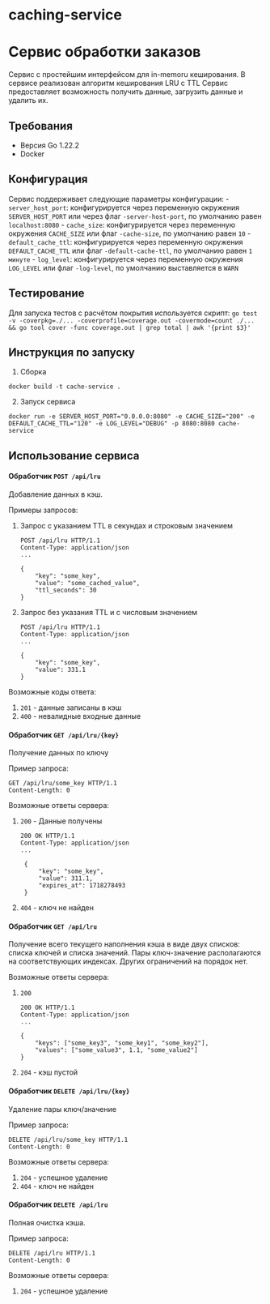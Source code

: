 # caching-service

# Сервис обработки заказов
Cервис с простейшим интерфейсом для in-memoru кеширования. В сервисе реализован алгоритм кеширования LRU c TTL
Сервис предоставляет возможность получить данные, загрузить данные и удалить их.

## Требования
* Версия Go 1.22.2
* Docker

## Конфигурация
Сервис поддерживает следующие параметры конфигурации:
    - `server_host_port`: конфигурируется через переменную окружения `SERVER_HOST_PORT` или через флаг `-server-host-port`, по умолчанию равен `localhost:8080`
    - `cache_size`: конфигурируется через переменную окружения `CACHE_SIZE` или флаг `-cache-size`, по умолчанию равен `10`
    - `default_cache_ttl`: конфигурируется через переменную окружения `DEFAULT_CACHE_TTL` или флаг `-default-cache-ttl`, по умолчанию равен `1 минуте`
    - `log_level`: конфигурируется через переменную окружения `LOG_LEVEL` или флаг `-log-level`, по умолчанию выставляется в `WARN`

## Тестирование 
Для запуска тестов с расчётом покрытия используется скрипт:
    ```
    go test -v -coverpkg=./... -coverprofile=coverage.out -covermode=count ./... && go tool cover -func coverage.out | grep total | awk '{print $3}'
    ```
    
## Инструкция по запуску 

1) Сборка
```
docker build -t cache-service .
```
2) Запуск сервиса
```
docker run -e SERVER_HOST_PORT="0.0.0.0:8080" -e CACHE_SIZE="200" -e DEFAULT_CACHE_TTL="120" -e LOG_LEVEL="DEBUG" -p 8080:8080 cache-service
```

## Использование сервиса

#### Обработчик `POST /api/lru`

Добавление данных в кэш. 

Примеры запросов:
1. Запрос с указанием TTL в секундах и строковым значением
    ```
    POST /api/lru HTTP/1.1
    Content-Type: application/json
    ...
    
    {
        "key": "some_key",
        "value": "some_cached_value",
        "ttl_seconds": 30
    }
    ```
2. Запрос без указания TTL и с числовым значением
    ```
    POST /api/lru HTTP/1.1
    Content-Type: application/json
    ...
    
    {
        "key": "some_key",
        "value": 331.1
    }
    ```
   
Возможные коды ответа:
1. `201` - данные записаны в кэш
2. `400` - невалидные входные данные

#### Обработчик `GET /api/lru/{key}`

Получение данных по ключу

Пример запроса:

```
GET /api/lru/some_key HTTP/1.1
Content-Length: 0
```

Возможные ответы сервера: 
1. `200` - Данные получены
   ```
   200 OK HTTP/1.1
   Content-Type: application/json
   ...

    {
        "key": "some_key",
        "value": 311.1,
        "expires_at": 1718278493
    }
   ```
2. `404` - ключ не найден

#### Обработчик `GET /api/lru`

Получение всего текущего наполнения кэша в виде двух списков: списка ключей и списка значений. Пары ключ-значение располагаются на соответствующих индексах. Других ограничений на порядок нет.

Возможные ответы сервера:
1. `200`
    ```
   200 OK HTTP/1.1
   Content-Type: application/json
   ...

    {
        "keys": ["some_key3", "some_key1", "some_key2"],
        "values": ["some_value3", 1.1, "some_value2"]
    }
   ```
2. `204` - кэш пустой

#### Обработчик `DELETE /api/lru/{key}`

Удаление пары ключ/значение 

Пример запроса:

```
DELETE /api/lru/some_key HTTP/1.1
Content-Length: 0
```

Возможные ответы сервера:
1. `204` - успешное удаление
2. `404` - ключ не найден

#### Обработчик `DELETE /api/lru`

Полная очистка кэша. 

Пример запроса:

```
DELETE /api/lru HTTP/1.1
Content-Length: 0
```

Возможные ответы сервера:
1. `204` - успешное удаление
```
